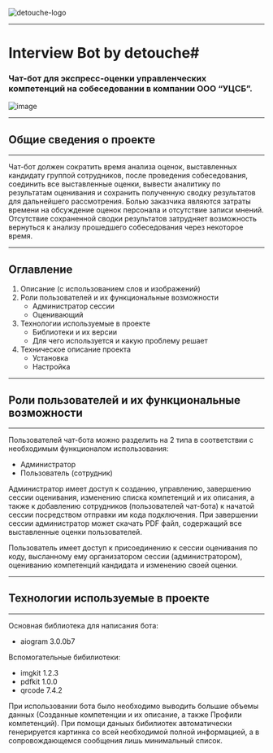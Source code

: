 ![detouche-logo](https://github.com/detouche/detouche-ussc-bot/assets/91479557/607fb8a7-22d3-4166-88ac-a0c477282f6a)

---
# Interview Bot by detouche#
### Чат-бот для экспресс-оценки управленческих компетенций на собеседовании в компании ООО “УЦСБ”. ###

![image](https://github.com/detouche/detouche-ussc-bot/assets/91479557/ff6bac98-a751-4d53-8871-e6335a7329fa)

---

## Общие сведения о проекте

---
Чат-бот должен сократить время анализа оценок, выставленных кандидату группой сотрудников, 
после проведения собеседования, соединить все выставленные оценки, вывести аналитику по результатам оценивания и сохранить полученную сводку результатов для дальнейшего рассмотрения. Болью заказчика являются затраты времени на обсуждение оценок персонала и отсутствие записи мнений. Отсутствие сохраненной сводки результатов затрудняет возможность вернуться к анализу прошедшего собеседования через некоторое время. 

---

## Оглавление ##


1. Описание (с использованием слов и изображений)
2. Роли пользователей и их  функциональные возможности
	- Администратор сессии
	- Оценивающий
3. Технологии используемые в проекте
	- Библиотеки и их версии
	- Для чего используется и какую проблему решает
4. Техническое описание проекта
	- Установка
	- Настройка

	

---
## Роли пользователей и их функциональные возможности ##

---

Пользователей чат-бота можно разделить на 2 типа в соответствии с необходимым функционалом использования:
- Администратор
- Пользователь (сотрудник)

Администратор имеет доступ к созданию, управлению, завершению сессии оценивания, изменению списка компетенций и их описания, а также к добавлению сотрудников (пользователей чат-бота) к начатой сессии посредством отправки им кода подключения. При завершении сессии администратор может скачать PDF файл, содержащий все выставленные оценки пользователей.

Пользователь имеет доступ к присоединению к сессии оценивания по коду, высланному ему организатором сессии (администратором), оцениванию компетенций кандидата и изменению своей оценки.

---
## Технологии используемые в проекте

---

Основная библиотека для написания бота:
- aiogram 3.0.0b7



Вспомогательные бибилиотеки:
- imgkit 1.2.3
- pdfkit 1.0.0
- qrcode 7.4.2

При использовании бота было необходимо выводить большие объемы данных (Созданные компетенции и их описание, а также Профили компетенций). При помощи даныых бибилиотек автоматически генерируется картинка со всей необходимой полной информацией, а в сопровождающемся сообщения лишь минимальный список.
